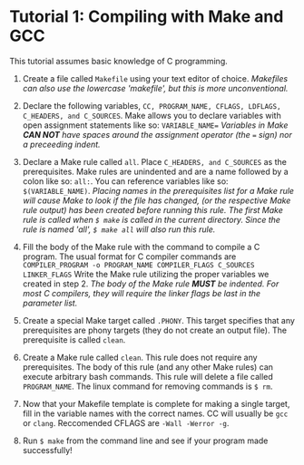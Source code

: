 # Tutorial 1: Compiling with Make and GCC

This tutorial assumes basic knowledge of C programming.

1. Create a file called `Makefile` using your text editor of choice. 
_Makefiles can also use the lowercase 'makefile', but this is more unconventional._

2. Declare the following variables, `CC, PROGRAM_NAME, CFLAGS, LDFLAGS, C_HEADERS, and C_SOURCES`. Make allows you to declare variables with open assignment statements like so: `VARIABLE_NAME=`
_Variables in Make **CAN NOT** have spaces around the assignment operator (the `=` sign) nor a preceeding indent._

3. Declare a Make rule called `all`. Place `C_HEADERS, and C_SOURCES` as the prerequisites. Make rules are unindented and are a name followed by a colon like so: `all:`. You can reference variables like so: `$(VARIABLE_NAME)`.
_Placing names in the prerequisites list for a Make rule will cause Make to look if the file has changed, (or the respective Make rule output) has been created before running this rule._
_The first Make rule is called when `$ make` is called in the current directory. Since the rule is named 'all', `$ make all` will also run this rule._

4. Fill the body of the Make rule with the command to compile a C program. The usual format for C compiler commands are `COMPILER_PROGRAM -o PROGRAM_NAME COMPILER_FLAGS C_SOURCES LINKER_FLAGS` Write the Make rule utilizing the proper variables we created in step 2.
_The body of the Make rule **MUST** be indented. For most C compilers, they will require the linker flags be last in the parameter list._

5. Create a special Make target called `.PHONY`. This target specifies that any prerequisites are phony targets (they do not create an output file). The prerequisite is called `clean`.

6. Create a Make rule called `clean`. This rule does not require any prerequisites. The body of this rule (and any other Make rules) can execute arbitrary bash commands. This rule will delete a file called `PROGRAM_NAME`. The linux command for removing commands is `$ rm`.

7. Now that your Makefile template is complete for making a single target, fill in the variable names with the correct names. CC will usually be `gcc` or `clang`. Reccomended CFLAGS are `-Wall -Werror -g`. 

8. Run `$ make` from the command line and see if your program made successfully!
